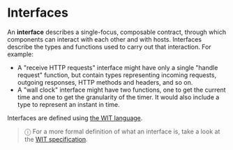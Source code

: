 # Interfaces

An **interface** describes a single-focus, composable contract, through which components can interact with each other and with hosts. Interfaces describe the types and functions used to carry out that interaction. For example:

* A "receive HTTP requests" interface might have only a single "handle request" function, but contain types representing incoming requests, outgoing responses, HTTP methods and headers, and so on.
* A "wall clock" interface might have two functions, one to get the current time and one to get the granularity of the timer. It would also include a type to represent an instant in time.

Interfaces are defined using [the WIT language](./wit.md).

> ⓘ For a more formal definition of what an interface is, take a look at the [WIT specification](https://github.com/WebAssembly/component-model/blob/main/design/mvp/WIT.md).
